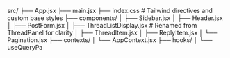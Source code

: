 src/
├── App.jsx
├── main.jsx
├── index.css         # Tailwind directives and custom base styles
├── components/
│   ├── Sidebar.jsx
│   ├── Header.jsx
│   ├── PostForm.jsx
│   ├── ThreadListDisplay.jsx # Renamed from ThreadPanel for clarity
│   ├── ThreadItem.jsx
│   ├── ReplyItem.jsx
│   └── Pagination.jsx
├── contexts/
│   └── AppContext.jsx
├── hooks/
│   └── useQueryPa  